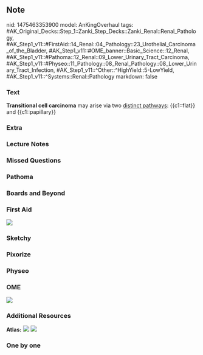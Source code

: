 ## Note
nid: 1475463353900
model: AnKingOverhaul
tags: #AK_Original_Decks::Step_1::Zanki_Step_Decks::Zanki_Renal::Renal_Pathology, #AK_Step1_v11::#FirstAid::14_Renal::04_Pathology::23_Urothelial_Carcinoma_of_the_Bladder, #AK_Step1_v11::#OME_banner::Basic_Science::12_Renal, #AK_Step1_v11::#Pathoma::12_Renal::09_Lower_Urinary_Tract_Carcinoma, #AK_Step1_v11::#Physeo::11_Pathology::08_Renal_Pathology::08_Lower_Urinary_Tract_Infection, #AK_Step1_v11::^Other::^HighYield::5-LowYield, #AK_Step1_v11::^Systems::Renal::Pathology
markdown: false

### Text
<div>
  <b>Transitional cell carcinoma</b> may arise via two <u>distinct
  pathways</u>: {{c1::flat}} and {{c1::papillary}}
</div>

### Extra


### Lecture Notes


### Missed Questions


### Pathoma


### Boards and Beyond


### First Aid
<img src="tmpcZ412U.png">

### Sketchy


### Pixorize


### Physeo


### OME
<div class="ome-widget">
  <a href="https://onlinemeded.org/spa/renal?ref=anki"><img src=
  "_OME_AnkiFlashcards_Topic_2.png"></a>
</div>

### Additional Resources
<b>Atlas:</b> <img src="tmpfTKdYb.png"> <img src="tmpxxEAOp.png">

### One by one

